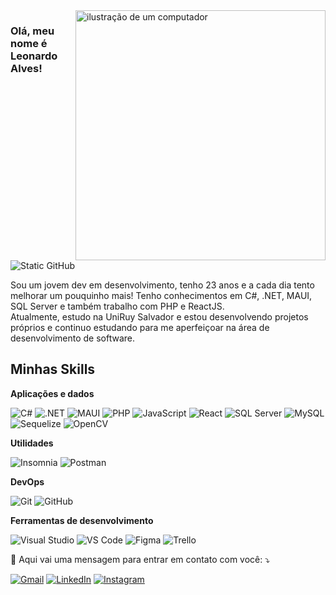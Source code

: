 <img src="https://raw.githubusercontent.com/MicaelliMedeiros/micaellimedeiros/master/image/computer-illustration.png" alt="ilustração de um computador" min-width="400px" max-width="400px" width="400px" align="right">

### Olá, meu nome é Leonardo Alves!

<img src="https://img.shields.io/static/v1?label=Overview&message=1LeoAlves&color=f8efd4&style=for-the-badge&logo=GitHub" alt="Static GitHub">

<p align="left"> 
  <p>Sou um jovem dev em desenvolvimento, tenho 23 anos e a cada dia tento melhorar um pouquinho mais!
  Tenho conhecimentos em C#, .NET, MAUI, SQL Server e também trabalho com PHP e ReactJS.<br>
  Atualmente, estudo na UniRuy Salvador e estou desenvolvendo projetos próprios e continuo estudando para me aperfeiçoar na área de desenvolvimento de software.</p>
</p>

## Minhas Skills

**Aplicações e dados**

![C#](https://img.shields.io/badge/-C%23-333333?style=flat&logo=c-sharp&logoColor=239120)
![.NET](https://img.shields.io/badge/-.NET-333333?style=flat&logo=dotnet&logoColor=5C2D91)
![MAUI](https://img.shields.io/badge/-MAUI-333333?style=flat&logo=.net&logoColor=512BD4)
![PHP](https://img.shields.io/badge/-PHP-333333?style=flat&logo=php&logoColor=777BB4)
![JavaScript](https://img.shields.io/badge/-JavaScript-333333?style=flat&logo=javascript)
![React](https://img.shields.io/badge/-React-333333?style=flat&logo=react)
![SQL Server](https://img.shields.io/badge/-SQL%20Server-333333?style=flat&logo=microsoftsqlserver&logoColor=CC2927)
![MySQL](https://img.shields.io/badge/-MySQL-333333?style=flat&logo=mysql)
![Sequelize](https://img.shields.io/badge/-Sequelize-333333?style=flat&logo=sequelize&logoColor=03AFEF)
![OpenCV](https://img.shields.io/badge/-OpenCV-333333?style=flat&logo=opencv&logoColor=5C3EE8)

**Utilidades**

![Insomnia](https://img.shields.io/badge/-Insomnia-333333?style=flat&logo=insomnia)
![Postman](https://img.shields.io/badge/-Postman-333333?style=flat&logo=postman)

**DevOps**

![Git](https://img.shields.io/badge/-Git-333333?style=flat&logo=git)
![GitHub](https://img.shields.io/badge/-GitHub-333333?style=flat&logo=github)

**Ferramentas de desenvolvimento**

![Visual Studio](https://img.shields.io/badge/-Visual%20Studio-333333?style=flat&logo=visual-studio&logoColor=5C2D91)
![VS Code](https://img.shields.io/badge/-VS%20Code-333333?style=flat&logo=visual-studio-code&logoColor=007ACC)
![Figma](https://img.shields.io/badge/-Figma-333333?style=flat&logo=figma&logoColor=007ACC)
![Trello](https://img.shields.io/badge/-Trello-333333?style=flat&logo=trello&logoColor=007ACC)


<p align="left">
  💌 Aqui vai uma mensagem para entrar em contato com você: ⤵️
</p>

<p align="left">
  <a href="#" title="Gmail">
  <img src="https://img.shields.io/badge/-Gmail-FF0000?style=flat-square&labelColor=FF0000&logo=gmail&logoColor=white&link=leonrd2703@gmail.com" alt="Gmail"/></a>
  <a href="#" title="LinkedIn">
  <img src="https://img.shields.io/badge/-Linkedin-0e76a8?style=flat-square&logo=Linkedin&logoColor=white&link=www.linkedin.com/in/leonardo-alves-045488216" alt="LinkedIn"/></a>
  <a href="#" title="Instagram">
  <img src="https://img.shields.io/badge/-Instagram-DF0174?style=flat-square&labelColor=DF0174&logo=instagram&logoColor=white&link=LINK-DO-SEU-INSTAGRAM" alt="Instagram"/></a>
</p>
